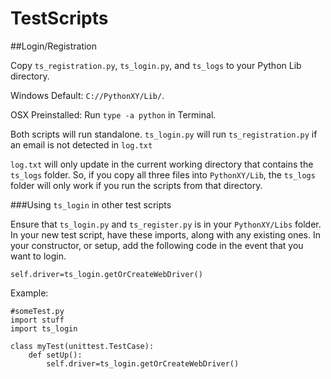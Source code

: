 TestScripts
===========

##Login/Registration

Copy `ts_registration.py`, `ts_login.py`, and `ts_logs` to your Python Lib directory. 

Windows Default: `C://PythonXY/Lib/`.

OSX Preinstalled: Run `type -a python` in Terminal.

Both scripts will run standalone. `ts_login.py` will run `ts_registration.py` if an email is not detected in `log.txt`

`log.txt` will only update in the current working directory that contains the `ts_logs` folder. So, if you copy all three files into `PythonXY/Lib`, the `ts_logs` folder will only work if you run the scripts from that directory.

###Using `ts_login` in other test scripts

Ensure that `ts_login.py` and `ts_register.py` is in your `PythonXY/Libs` folder. In your new test script, have these imports, along with any existing ones. In your constructor, or setup, add the following code in the event that you want to login.

    self.driver=ts_login.getOrCreateWebDriver()

Example:

	#someTest.py
	import stuff
	import ts_login

	class myTest(unittest.TestCase):
		def setUp():
			self.driver=ts_login.getOrCreateWebDriver()